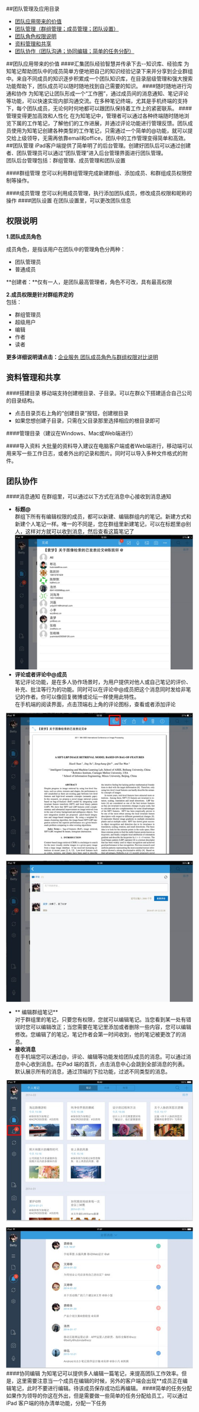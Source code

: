 ##团队管理及应用目录
+ <a href="#value" >团队应用带来的价值</a>
+ <a href="#manage">团队管理（群组管理；成员管理；团队设置）</a>
+ <a href="#role">团队角色权限说明</a>
+ <a href="#share">资料管理和共享</a>
+ <a href="#team">团队协作（团队沟通；协同编辑；简单的任务分配）</a>



##<a name="value">团队应用带来的价值</a>
####汇集团队经验智慧并传承下去--知识库、经验库
为知笔记帮助团队中的成员简单方便地把自己的知识经验记录下来并分享到企业群组中。来自不同成员的知识逐步积累成一个团队知识库，在目录层级管理和强大搜索功能帮助下，团队成员可以随时随地找到自己需要的知识。
####随时随地进行沟通和协作
为知笔记让团队形成一个“工作圈”，通过成员间的消息通知、笔记评论等功能，可以快速实现内部沟通交流。在多种笔记终端，尤其是手机终端的支持下，每个团队成员，无论何时何地都可以跟团队保持着工作上的紧密联系。
####管理变得更加高效和人性化
在为知笔记中，管理者可以通过各种终端随时随地浏览下属的工作笔记，了解他们的工作进展，并通过评论功能进行管理反馈。团队成员使用为知笔记创建各种类型的工作笔记，只需通过一个简单的@功能，就可以提交给上级领导，无需再依靠email和office，团队中的工作管理变得简单和高效。
##<a name="manage">团队管理</a>
iPad客户端提供了简单明了的后台管理。创建好团队后可以通过创建者、团队管理员可以通过“团队管理”进入后台管理界面进行团队管理。</br>
团队后台管理包括：群组管理、成员管理和团队设置

####群组管理
您可以利用群组管理完成新建群组、添加成员、和群组成员权限控制等操作。

####成员管理
您可以利用成员管理，执行添加团队成员，修改成员权限和昵称的操作
####团队设置
在团队设置里，可以更改团队信息
## <a name="role">权限说明</a>

**1.团队成员角色**

成员角色，是指该用户在团队中的管理角色分两种：
+ 团队管理员
+ 普通成员

**创建者：**仅有一人，是团队最高管理者，角色不可改，具有最高权限

**2.成员权限是针对群组界定的**</br>
包括：
+ 群组管理员
+ 超级用户
+ 编辑
+ 作者
+ 读者

**更多详细说明请点击：**[企业服务 团队成员角色与群组权限对比说明](http://blog.wiz.cn/team-role-auth.html)


## <a name="share">资料管理和共享</a>
####搭建目录
移动端支持创建根目录、子目录。可以在群众下搭建适合自己公司的目录结构。
+ 点击目录页右上角的“创建目录”按钮，创建根目录
+  如果您想创建子目录，只需在父目录那里选择相应的根目录即可


####管理目录（建议在Windows、Mac或Web端进行）

####导入资料
大批量的资料导入建议在电脑客户端或者Web端进行，移动端可以用来写一些工作日志，或者外出的记录和图片。同时可以导入多种文件格式的附件。


## <a name="team">团队协作 </a>
####消息通知
在群组里，可以通过以下方式在消息中心接收到消息通知
+ **标题@**</br>
群组下所有有编辑权限的成员，都可以新建、编辑群组内的笔记。新建方式和新建个人笔记一样。唯一的不同是，您在群组里新建笔记，可以在标题里@别人，这样对方就可以收到消息，然后查看这篇笔记了
![P45](img/P45.jpg)
+ **评论或者评论中@成员**</br>
笔记评论功能，是在多人协作场景时，为用户提供对他人或自己笔记的评价、补充、批注等行为的功能。同时可以在评论中@成员把这个消息同时发给非笔记的作者。你可以像回复微博或论坛一样使用此特性。</br>
在手机端的阅读界面，点击顶端右上角的评论图标，查看或者添加评论

![P46](img/P46.jpg)

![P47](img/P47.jpg)
+ ** 编辑群组笔记**</br>
对于群组里的笔记，只要您有权限，您就可以编辑笔记。当您看到某一处有错误时您可以编辑改正；当您需要在笔记里添加或者删除一些内容，您可以编辑修改。您编辑了的笔记，笔记作者会第一时间收到，他的笔记被更改了的消息。
+ **接收消息**</br>
在手机端您可以通过@，评论、编辑等功能发给团队成员的消息。可以通过消息中心收到消息。在iPad 端的首页，点击消息中心会跳到全部消息的列表。
默认展示所有的消息，通过顶端的下拉功能，过滤不同类型的消息。

![P48](img/P48.jpg)

![P49](img/P49.jpg)
####协同编辑
为知笔记可以提供多人编辑一篇笔记，来提高团队工作效率。但是，这里需要注意当一个成员在编辑的时候，另外的客户端会出现**成员正在编辑笔记，此时不要进行编辑。待该成员保存成功后再编辑。
####简单的任务分配
如果作为领导的你这在外出，但是需要做一些简单的任务分配给员工，可以通过 iPad 客户端的待办清单功能，分配一下任务

